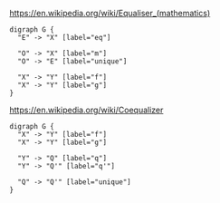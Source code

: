 https://en.wikipedia.org/wiki/Equaliser_(mathematics)
```graphviz
digraph G {
  "E" -> "X" [label="eq"]

  "O" -> "X" [label="m"]
  "O" -> "E" [label="unique"]

  "X" -> "Y" [label="f"]
  "X" -> "Y" [label="g"]
}
```

https://en.wikipedia.org/wiki/Coequalizer
```graphviz
digraph G {
  "X" -> "Y" [label="f"]
  "X" -> "Y" [label="g"]

  "Y" -> "Q" [label="q"]
  "Y" -> "Q'" [label="q'"]

  "Q" -> "Q'" [label="unique"]
}
```